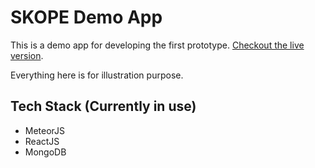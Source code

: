 # SKOPE Demo App

This is a demo app for developing the first prototype. [Checkout the live version](https://skope-demo.herokuapp.com/).

Everything here is for illustration purpose.

## Tech Stack (Currently in use)

- MeteorJS
- ReactJS
- MongoDB
